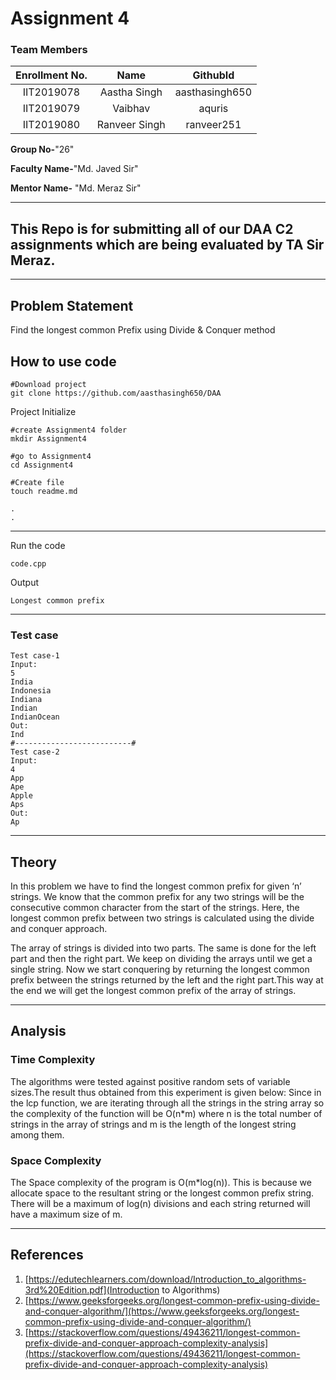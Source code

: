 # Assignment 4
### Team Members
| Enrollment No. | Name | GithubId |
| :---:   | :-: | :-: |
| IIT2019078 | Aastha Singh | aasthasingh650 |
| IIT2019079 | Vaibhav  | aquris |
| IIT2019080 | Ranveer Singh | ranveer251 |

**Group No-**"26"

**Faculty Name-**"Md. Javed Sir"

**Mentor Name-** "Md. Meraz Sir"
***

## This Repo is for submitting all of our DAA  C2 assignments which are being evaluated by TA Sir Meraz.
---
## Problem Statement
Find the longest common Prefix using Divide & Conquer method

## How to use code

```
#Download project
git clone https://github.com/aasthasingh650/DAA 
```

Project Initialize

```cd daa
#create Assignment4 folder
mkdir Assignment4

#go to Assignment4
cd Assignment4

#Create file
touch readme.md

.
.
```
***
Run the code
```
code.cpp

```
Output
```
Longest common prefix

```
***
### Test case
```
Test case-1
Input: 
5
India
Indonesia
Indiana
Indian
IndianOcean
Out: 
Ind
#--------------------------#
Test case-2
Input:
4
App
Ape
Apple
Aps
Out:
Ap
```
***
## Theory
In this problem we have to find the longest common prefix for given ‘n’ strings. We know that the common prefix for any two strings will be the  consecutive common character from the start of the strings. Here, the longest common prefix between two strings is calculated using the divide and conquer approach.

The array of strings is divided into two parts. The same is done for the left part and then the right part. We keep on dividing the arrays until we get a single string. Now we start conquering by returning the longest common prefix between the strings returned by the left and the right part.This way at the end we will get the longest common prefix of the array of strings.

***
## Analysis
### Time Complexity
The algorithms were tested against positive random sets of variable sizes.The result thus obtained from this experiment is given below:
Since in the lcp function, we are iterating through all the strings in the string array so the complexity of the function will be O(n*m) where n is the total number of strings in the array of strings and m is the length of the longest string among them.

### Space Complexity
The Space complexity of the program is O(m*log(n)). This is because we allocate space to the resultant string or the longest common prefix string. There will be a maximum of log(n) divisions and each string returned will have a maximum size of m.

***
## References
1. [https://edutechlearners.com/download/Introduction_to_algorithms-3rd%20Edition.pdf](Introduction to Algorithms)
2. [https://www.geeksforgeeks.org/longest-common-prefix-using-divide-and-conquer-algorithm/](https://www.geeksforgeeks.org/longest-common-prefix-using-divide-and-conquer-algorithm/)
3. [https://stackoverflow.com/questions/49436211/longest-common-prefix-divide-and-conquer-approach-complexity-analysis](https://stackoverflow.com/questions/49436211/longest-common-prefix-divide-and-conquer-approach-complexity-analysis)
